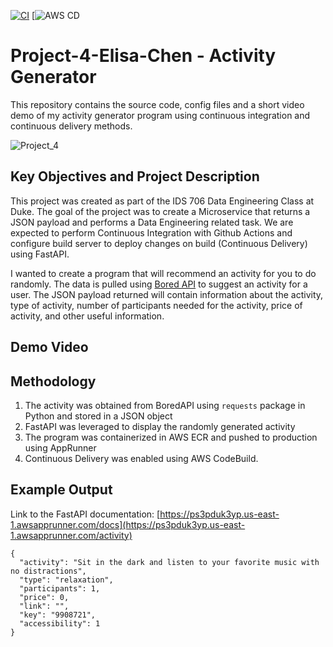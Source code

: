 [![CI](https://github.com/nogibjj/Project-4-Elisa-Chen/actions/workflows/makefile.yml/badge.svg)](https://github.com/nogibjj/Project-4-Elisa-Chen/actions/workflows/makefile.yml) [![AWS CD](https://codebuild.us-east-1.amazonaws.com/badges?uuid=eyJlbmNyeXB0ZWREYXRhIjoidGtTMm5ZSlgrWERrNDljbjB5YkpRVkhHKzlINWpVQUhEY3ZqbVdhcWYxR0ZJV3pkUVBoTENHemM0WC8rdERXQ2lMUDRvWHJCYWxXQzNnekNRQkdVd3VNPSIsIml2UGFyYW1ldGVyU3BlYyI6Ik9IL2RnOHFpRjIwVG1ITUoiLCJtYXRlcmlhbFNldFNlcmlhbCI6MX0%3D&branch=main)
# Project-4-Elisa-Chen - Activity Generator

This repository contains the source code, config files and a short video demo of my activity generator program using continuous integration and continuous delivery methods. 

![Project_4](https://user-images.githubusercontent.com/25168588/202618952-57517222-0201-4c91-a601-86b5f07c0be9.png)

## Key Objectives and Project Description
This project was created as part of the IDS 706 Data Engineering Class at Duke. The goal of the project was to create a Microservice that returns a JSON payload and performs a Data Engineering related task. We are expected to perform Continuous Integration with Github Actions and configure build server to deploy changes on build (Continuous Delivery) using FastAPI.

I wanted to create a program that will recommend an activity for you to do randomly. The data is pulled using [Bored API](https://www.boredapi.com/) to suggest an activity for a user. The JSON payload returned will contain information about the activity, type of activity, number of participants needed for the activity, price of activity, and other useful information. 

## Demo Video

## Methodology
1. The activity was obtained from BoredAPI using `requests` package in Python and stored in a JSON object
2. FastAPI was leveraged to display the randomly generated activity
3. The program was containerized in AWS ECR and pushed to production using AppRunner
4. Continuous Delivery was enabled using AWS CodeBuild.

## Example Output

Link to the FastAPI documentation: [https://ps3pduk3yp.us-east-1.awsapprunner.com/docs](https://ps3pduk3yp.us-east-1.awsapprunner.com/activity)

```
{
  "activity": "Sit in the dark and listen to your favorite music with no distractions",
  "type": "relaxation",
  "participants": 1,
  "price": 0,
  "link": "",
  "key": "9908721",
  "accessibility": 1
}
```
